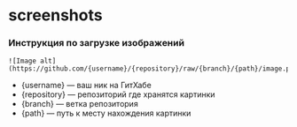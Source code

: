# screenshots
### Инструкция по загрузке изображений
    ![Image alt](https://github.com/{username}/{repository}/raw/{branch}/{path}/image.png)

- {username} — ваш ник на ГитХабе
- {repository} — репозиторий где хранятся картинки
- {branch} — ветка репозитория
- {path} — путь к месту нахождения картинки
